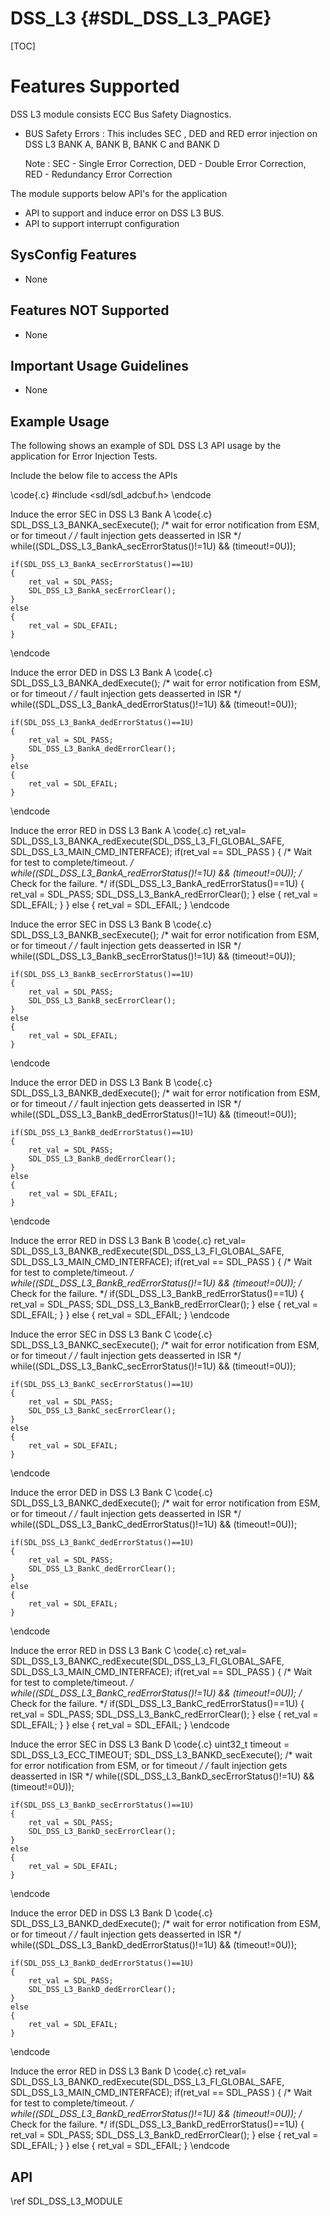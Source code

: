 # DSS_L3 {#SDL_DSS_L3_PAGE}

[TOC]

# Features Supported

DSS L3 module consists ECC Bus Safety Diagnostics.

* BUS Safety Errors : This includes SEC , DED and RED error injection on DSS L3   BANK A, BANK B, BANK C and BANK D

  Note : SEC - Single Error Correction, DED - Double Error Correction, RED - Redundancy Error Correction

The module supports below API's for the application

* API to support and induce error on  DSS L3 BUS.
* API to support interrupt configuration

## SysConfig Features

- None

## Features NOT Supported

- None

## Important Usage Guidelines

- None

## Example Usage

The following shows an example of SDL DSS L3 API usage by the application for Error Injection Tests.

Include the below file to access the APIs

\code{.c}
#include <sdl/sdl_adcbuf.h>
\endcode

Induce the error SEC in DSS L3 Bank A
\code{.c}
    SDL_DSS_L3_BANKA_secExecute();
    /* wait for error notification from ESM, or for timeout */
    /* fault injection gets deasserted in ISR */
    while((SDL_DSS_L3_BankA_secErrorStatus()!=1U) && (timeout!=0U));

    if(SDL_DSS_L3_BankA_secErrorStatus()==1U)
    {
        ret_val = SDL_PASS;
        SDL_DSS_L3_BankA_secErrorClear();
    }
    else
    {
        ret_val = SDL_EFAIL;
    }

\endcode

Induce the error DED in DSS L3 Bank A
\code{.c}
    SDL_DSS_L3_BANKA_dedExecute();
    /* wait for error notification from ESM, or for timeout */
    /* fault injection gets deasserted in ISR */
    while((SDL_DSS_L3_BankA_dedErrorStatus()!=1U) && (timeout!=0U));

    if(SDL_DSS_L3_BankA_dedErrorStatus()==1U)
    {
        ret_val = SDL_PASS;
        SDL_DSS_L3_BankA_dedErrorClear();
    }
    else
    {
        ret_val = SDL_EFAIL;
    }
\endcode

Induce the error RED in DSS L3 Bank A
\code{.c}
    ret_val= SDL_DSS_L3_BANKA_redExecute(SDL_DSS_L3_FI_GLOBAL_SAFE, SDL_DSS_L3_MAIN_CMD_INTERFACE);
    if(ret_val == SDL_PASS )
    {
        /* Wait for test to complete/timeout. */
         while((SDL_DSS_L3_BankA_redErrorStatus()!=1U) && (timeout!=0U));
        /* Check for the failure. */
        if(SDL_DSS_L3_BankA_redErrorStatus()==1U)
        {
            ret_val = SDL_PASS;
            SDL_DSS_L3_BankA_redErrorClear();
        }
        else
        {
            ret_val = SDL_EFAIL;
        }
    }
    else
    {
        ret_val = SDL_EFAIL;
    }
\endcode

Induce the error SEC in DSS L3 Bank B
\code{.c}
    SDL_DSS_L3_BANKB_secExecute();
    /* wait for error notification from ESM, or for timeout */
    /* fault injection gets deasserted in ISR */
    while((SDL_DSS_L3_BankB_secErrorStatus()!=1U) && (timeout!=0U));

    if(SDL_DSS_L3_BankB_secErrorStatus()==1U)
    {
        ret_val = SDL_PASS;
        SDL_DSS_L3_BankB_secErrorClear();
    }
    else
    {
        ret_val = SDL_EFAIL;
    }
\endcode

Induce the error DED in DSS L3 Bank B
\code{.c}
    SDL_DSS_L3_BANKB_dedExecute();
    /* wait for error notification from ESM, or for timeout */
    /* fault injection gets deasserted in ISR */
    while((SDL_DSS_L3_BankB_dedErrorStatus()!=1U) && (timeout!=0U));

    if(SDL_DSS_L3_BankB_dedErrorStatus()==1U)
    {
        ret_val = SDL_PASS;
        SDL_DSS_L3_BankB_dedErrorClear();
    }
    else
    {
        ret_val = SDL_EFAIL;
    }
\endcode

Induce the error RED in DSS L3 Bank B
\code{.c}
    ret_val= SDL_DSS_L3_BANKB_redExecute(SDL_DSS_L3_FI_GLOBAL_SAFE, SDL_DSS_L3_MAIN_CMD_INTERFACE);
    if(ret_val == SDL_PASS )
    {
        /* Wait for test to complete/timeout. */
        while((SDL_DSS_L3_BankB_redErrorStatus()!=1U) && (timeout!=0U));
        /* Check for the failure. */
        if(SDL_DSS_L3_BankB_redErrorStatus()==1U)
        {
            ret_val = SDL_PASS;
            SDL_DSS_L3_BankB_redErrorClear();
        }
        else
        {
            ret_val = SDL_EFAIL;
        }
    }
    else
    {
        ret_val = SDL_EFAIL;
    }
\endcode

Induce the error SEC in DSS L3 Bank C
\code{.c}
    SDL_DSS_L3_BANKC_secExecute();
    /* wait for error notification from ESM, or for timeout */
    /* fault injection gets deasserted in ISR */
    while((SDL_DSS_L3_BankC_secErrorStatus()!=1U) && (timeout!=0U));

    if(SDL_DSS_L3_BankC_secErrorStatus()==1U)
    {
        ret_val = SDL_PASS;
        SDL_DSS_L3_BankC_secErrorClear();
    }
    else
    {
        ret_val = SDL_EFAIL;
    }
\endcode

Induce the error DED in DSS L3 Bank C
\code{.c}
    SDL_DSS_L3_BANKC_dedExecute();
    /* wait for error notification from ESM, or for timeout */
    /* fault injection gets deasserted in ISR */
    while((SDL_DSS_L3_BankC_dedErrorStatus()!=1U) && (timeout!=0U));

    if(SDL_DSS_L3_BankC_dedErrorStatus()==1U)
    {
        ret_val = SDL_PASS;
        SDL_DSS_L3_BankC_dedErrorClear();
    }
    else
    {
        ret_val = SDL_EFAIL;
    }
\endcode

Induce the error RED in DSS L3 Bank C
\code{.c}
    ret_val= SDL_DSS_L3_BANKC_redExecute(SDL_DSS_L3_FI_GLOBAL_SAFE, SDL_DSS_L3_MAIN_CMD_INTERFACE);
    if(ret_val == SDL_PASS )
    {
        /* Wait for test to complete/timeout. */
        while((SDL_DSS_L3_BankC_redErrorStatus()!=1U) && (timeout!=0U));
        /* Check for the failure. */
        if(SDL_DSS_L3_BankC_redErrorStatus()==1U)
        {
            ret_val = SDL_PASS;
            SDL_DSS_L3_BankC_redErrorClear();
        }
        else
        {
            ret_val = SDL_EFAIL;
        }
    }
    else
    {
        ret_val = SDL_EFAIL;
    }
\endcode

Induce the error SEC in DSS L3 Bank D
\code{.c}
    uint32_t timeout = SDL_DSS_L3_ECC_TIMEOUT;
    SDL_DSS_L3_BANKD_secExecute();
    /* wait for error notification from ESM, or for timeout */
    /* fault injection gets deasserted in ISR */
    while((SDL_DSS_L3_BankD_secErrorStatus()!=1U) && (timeout!=0U));


    if(SDL_DSS_L3_BankD_secErrorStatus()==1U)
    {
        ret_val = SDL_PASS;
        SDL_DSS_L3_BankD_secErrorClear();
    }
    else
    {
        ret_val = SDL_EFAIL;
    }
\endcode

Induce the error DED in DSS L3 Bank D
\code{.c}
    SDL_DSS_L3_BANKD_dedExecute();
    /* wait for error notification from ESM, or for timeout */
    /* fault injection gets deasserted in ISR */
    while((SDL_DSS_L3_BankD_dedErrorStatus()!=1U) && (timeout!=0U));

    if(SDL_DSS_L3_BankD_dedErrorStatus()==1U)
    {
        ret_val = SDL_PASS;
        SDL_DSS_L3_BankD_dedErrorClear();
    }
    else
    {
        ret_val = SDL_EFAIL;
    }
\endcode

Induce the error RED in DSS L3 Bank D
\code{.c}
    ret_val= SDL_DSS_L3_BANKD_redExecute(SDL_DSS_L3_FI_GLOBAL_SAFE, SDL_DSS_L3_MAIN_CMD_INTERFACE);
    if(ret_val == SDL_PASS )
    {
        /* Wait for test to complete/timeout. */
        while((SDL_DSS_L3_BankD_redErrorStatus()!=1U) && (timeout!=0U));
        /* Check for the failure. */
        if(SDL_DSS_L3_BankD_redErrorStatus()==1U)
        {
            ret_val = SDL_PASS;
            SDL_DSS_L3_BankD_redErrorClear();
        }
        else
        {
            ret_val = SDL_EFAIL;
        }
    }
    else
    {
        ret_val = SDL_EFAIL;
    }
\endcode


## API

\ref SDL_DSS_L3_MODULE
